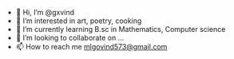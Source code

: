 - 👋 Hi, I’m @gxvind
- 👀 I’m interested in art, poetry, cooking
- 🌱 I’m currently learning B.sc in Mathematics, Computer science
- 💞️ I’m looking to collaborate on ...
- 📫 How to reach me mlgovind573@gmail.com

<!---
gxvind/gxvind is a ✨ special ✨ repository because its `README.md` (this file) appears on your GitHub profile.
You can click the Preview link to take a look at your changes.
--->
